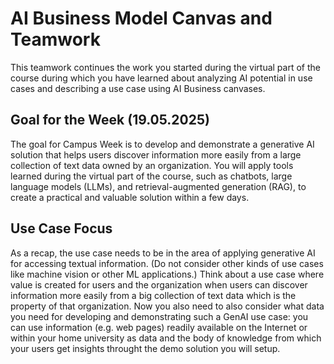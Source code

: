 # AI Business Model Canvas and Teamwork 
This teamwork continues the work you started during the virtual part of the course during which you have learned about analyzing AI potential in use cases and describing a use case using AI Business canvases.

## Goal for the Week (19.05.2025)
The goal for Campus Week is to develop and demonstrate a generative AI solution that helps users discover information more easily from a large collection of text data owned by an organization. You will apply tools learned during the virtual part of the course, such as chatbots, large language models (LLMs), and retrieval-augmented generation (RAG), to create a practical and valuable solution within a few days.

## Use Case Focus
As a recap, the use case needs to be in the area of applying generative AI for accessing textual information. (Do not consider other kinds of use cases like machine vision or other ML applications.) Think about a use case where value is created for users and the organization when users can discover information more easily from a big collection of text data which is the property of that organization. Now you also need to also consider what data you need for developing and demonstrating such a GenAI use case: you can use information (e.g. web pages) readily available on the Internet or within your home university as data and the body of knowledge from which your users get insights throught the demo solution you will setup.

